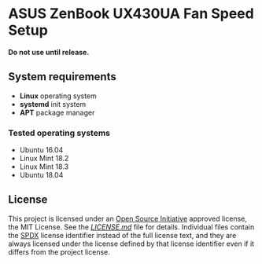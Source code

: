 # ASUS ZenBook UX430UA Fan Speed Setup

**Do not use until release.**

## System requirements

* **Linux** operating system
* **systemd** init system
* **APT** package manager

### Tested operating systems

* Ubuntu 16.04
* Linux Mint 18.2
* Linux Mint 18.3
* Ubuntu 18.04

## License

This project is licensed under an [Open Source Initiative](https://opensource.org/) approved license, the MIT License. See the [*LICENSE.md*](LICENSE.md) file for details. Individual files contain the [SPDX](https://spdx.org/) license identifier instead of the full license text, and they are always licensed under the license defined by that license identifier even if it differs from the project license.
